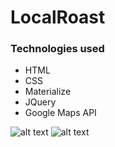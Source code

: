 # LocalRoast

### Technologies used
* HTML
* CSS
* Materialize
* JQuery
* Google Maps API

![alt text]('./images/localroastHome.jpg')
![alt text]('./images/localroastApp.jpg')
